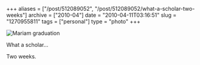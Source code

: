 +++
aliases = ["/post/512089052", "/post/512089052/what-a-scholar-two-weeks"]
archive = ["2010-04"]
date = "2010-04-11T03:16:51"
slug = "1270955811"
tags = ["personal"]
type = "photo"
+++

![Mariam graduation][1]

What a scholar...

Two weeks.

[1]: http://36.media.tumblr.com/tumblr_l0ozs0nXe31qaxyu1o1_500.png
